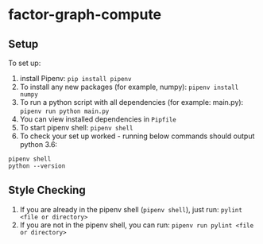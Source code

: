 # factor-graph-compute
## Setup
To set up:
1. install Pipenv: `pip install pipenv`
2. To install any new packages (for example, numpy): `pipenv install numpy`
3. To run a python script with all dependencies (for example: main.py): `pipenv run python main.py` 
4. You can view installed dependencies in `Pipfile`
5. To start pipenv shell: `pipenv shell`
6. To check your set up worked - running below commands should output python 3.6:
```  
pipenv shell
python --version
```

## Style Checking
1. If you are already in the pipenv shell (`pipenv shell`), just run: `pylint <file or directory>`
2. If you are not in the pipenv shell, you can run: `pipenv run pylint <file or directory>` 

